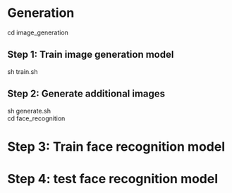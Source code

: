 # Generation
cd image_generation
## Step 1: Train image generation model 
sh train.sh 
## Step 2: Generate additional images
sh generate.sh \
cd face_recognition
# Step 3: Train face recognition model
# Step 4: test face recognition model
